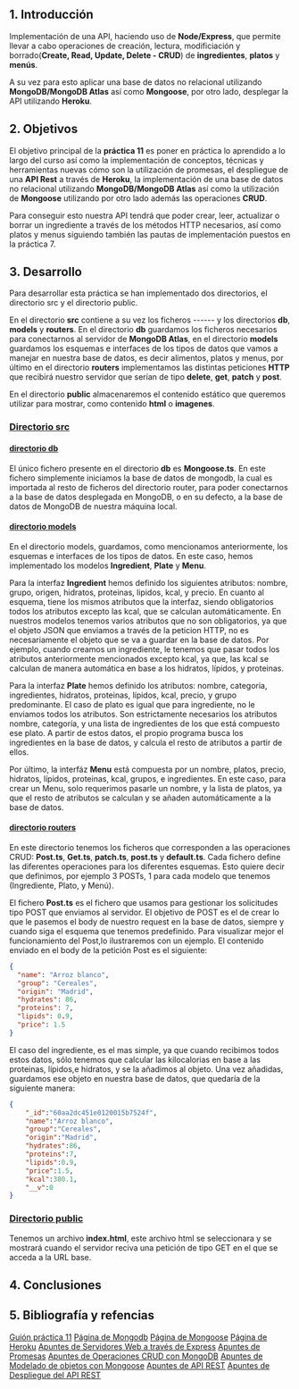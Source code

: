 ## 1. Introducción

Implementación de una API, haciendo uso de **Node/Express**, que permite llevar a cabo operaciones de creación, lectura, modificiación y borrado(**Create, Read, Update, Delete - CRUD**) de **ingredientes**, **platos** y **menús**. 

A su vez para esto aplicar una base de datos no relacional utilizando **MongoDB/MongoDB Atlas** así como **Mongoose**, por otro lado, desplegar la API utilizando **Heroku**.


## 2. Objetivos

El objetivo principal de la **práctica 11** es poner en práctica lo aprendido a lo largo del curso así como la implementación de conceptos, técnicas y herramientas nuevas cómo son la utilización de promesas, el despliegue de una **API Rest** a través de **Heroku**, la implementación de una base de datos no relacional utilizando **MongoDB/MongoDB Atlas** así como la utilización de **Mongoose** utilizando por otro lado además las operaciones **CRUD**.

Para conseguir esto nuestra API tendrá que poder crear, leer, actualizar o borrar un ingrediente a través de los métodos HTTP necesarios, así como platos y menus siguiendo también las pautas de implementación puestos en la práctica 7.

## 3. Desarrollo

Para desarrollar esta práctica se han implementado dos directorios, el directorio src y el directorio public.

En el directorio **src** contiene a su vez los ficheros ------ y los directorios **db**, **models** y **routers**. En el directorio **db** guardamos los ficheros necesarios para conectarnos al servidor de **MongoDB Atlas**, en el directorio **models** guardamos los esquemas e interfaces de los tipos de datos que vamos a manejar en nuestra base de datos, es decir alimentos, platos y menus, por último en el directorio **routers** implementamos las distintas peticiones **HTTP** que recibirá nuestro servidor que serían de tipo **delete**, **get**, **patch** y **post**.

En el directorio **public** almacenaremos el contenido estático que queremos utilizar para mostrar, como contenido **html** o **imagenes**.

### [Directorio src](../src)

#### [directorio db](../src/db)

El único fichero presente en el directorio **db** es **Mongoose.ts**. En este fichero simplemente iniciamos la base de datos de mongodb, la cual es importada al resto de ficheros del directorio router, para poder conectarnos a la base de datos desplegada en MongoDB, o en su defecto, a la base de datos de MongoDB de nuestra máquina local. 

#### [directorio models](../src/models)

En el directorio models, guardamos, como mencionamos anteriormente, los esquemas e interfaces de los tipos de datos. En este caso, hemos implementado los modelos **Ingredient**, **Plate** y **Menu**. 

Para la interfaz **Ingredient** hemos definido los siguientes atributos: nombre, grupo, origen, hidratos, proteinas, lipidos, kcal, y precio. En cuanto al esquema, tiene los mismos atributos que la interfaz, siendo obligatorios todos los atributos excepto las kcal, que se calculan automáticamente. 
En nuestros modelos tenemos varios atributos que no son obligatorios, ya que el objeto JSON que enviamos a través de la peticion HTTP, no es necesariamente el objeto que se va a guardar en la base de datos. Por ejemplo, cuando creamos un ingrediente, le tenemos que pasar todos los atributos anteriormente mencionados excepto kcal, ya que, las kcal se calculan de manera automática en base a los hidratos, lípidos, y proteinas. 

Para la interfaz **Plate** hemos definido los atributos: nombre, categoria, ingredientes, hidratos, proteinas, lípidos, kcal, precio, y grupo predominante. 
El caso de plato es igual que para ingrediente, no le enviamos todos los atributos. Son estrictamente necesarios los atributos nombre, categoría, y una lista de ingredientes de los que está compuesto ese plato. A partir de estos datos, el propio programa busca los ingredientes en la base de datos, y calcula el resto de atributos a partir de ellos.

Por último, la interfáz **Menu** está compuesta por un nombre, platos, precio, hidratos, lípidos, proteinas, kcal, grupos, e ingredientes. En este caso, para crear un Menu, solo requerimos pasarle un nombre, y la lista de platos, ya que el resto de atributos se calculan y se añaden automáticamente a la base de datos. 

#### [directorio routers](../src/routers)

En este directorio tenemos los ficheros que corresponden a las operaciones CRUD: **Post.ts**, **Get.ts**, **patch.ts**, **post.ts** y **default.ts**. Cada fichero define las diferentes operaciones para los diferentes esquemas. Esto quiere decir que definimos, por ejemplo 3 POSTs, 1 para cada modelo que tenemos (Ingrediente, Plato, y Menú).

El fichero **Post.ts** es el fichero que usamos para gestionar los solicitudes tipo POST que enviamos al servidor. El objetivo de POST es el de crear lo que le pasemos el body de nuestro request en la base de datos, siempre y cuando siga el esquema que tenemos predefinido. Para visualizar mejor el funcionamiento del Post,lo ilustraremos con un ejemplo. El contenido enviado en el body de la petición Post es el siguiente: 
```json
{
  "name": "Arroz blanco",
  "group": "Cereales",
  "origin": "Madrid",
  "hydrates": 86,
  "proteins": 7,
  "lipids": 0.9,
  "price": 1.5
}
```
El caso del ingrediente, es el mas simple, ya que cuando recibimos todos estos datos, sólo tenemos que calcular las kilocalorias en base a las proteinas, lípidos,e hidratos, y se la añadimos al objeto. Una vez añadidas, guardamos ese objeto en nuestra base de datos, que quedaría de la siguiente manera:
```json
{
    "_id":"60aa2dc451e0120015b7524f",
    "name":"Arroz blanco",
    "group":"Cereales",
    "origin":"Madrid",
    "hydrates":86,
    "proteins":7,
    "lipids":0.9,
    "price":1.5,
    "kcal":380.1,
    "__v":0
}
```


### [Directorio public](../public)

Tenemos un archivo **index.html**, este archivo html se seleccionara y se mostrará cuando el servidor reciva una petición de tipo GET en el que se acceda a la URL base.

## 4. Conclusiones



## 5. Bibliografía y refencias

[Guión práctica 11](https://ull-esit-inf-dsi-2021.github.io/prct11-menu-api/)
[Página de Mongodb](https://www.mongodb.com/es)
[Página de Mongoose](https://mongoosejs.com/)
[Página de Heroku](https://www.heroku.com/)
[Apuntes de Servidores Web a través de Express](https://ull-esit-inf-dsi-2021.github.io/nodejs-theory/nodejs-express.html)
[Apuntes de Promesas](https://ull-esit-inf-dsi-2021.github.io/nodejs-theory/nodejs-promises.html)
[Apuntes de Operaciones CRUD con MongoDB](https://ull-esit-inf-dsi-2021.github.io/nodejs-theory/nodejs-mongodb.html)
[Apuntes de Modelado de objetos con Mongoose](https://ull-esit-inf-dsi-2021.github.io/nodejs-theory/nodejs-mongoose.html)
[Apuntes de API REST](https://ull-esit-inf-dsi-2021.github.io/nodejs-theory/nodejs-rest-api.html)
[Apuntes de Despliegue del API REST](https://ull-esit-inf-dsi-2021.github.io/nodejs-theory/nodejs-deployment.html)